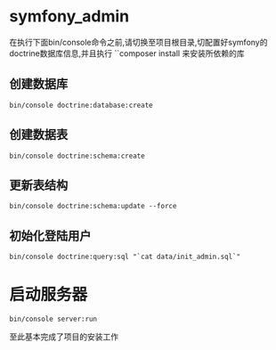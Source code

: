 symfony_admin
=============
在执行下面bin/console命令之前,请切换至项目根目录,切配置好symfony的doctrine数据库信息,并且执行 ``composer install 来安装所依赖的库

创建数据库
-------------

    bin/console doctrine:database:create

创建数据表
-------------

    bin/console doctrine:schema:create

更新表结构
-------------

    bin/console doctrine:schema:update --force

初始化登陆用户
--------------

    bin/console doctrine:query:sql "`cat data/init_admin.sql`"

启动服务器
=====

    bin/console server:run

至此基本完成了项目的安装工作
